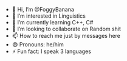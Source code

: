 - 👋 Hi, I’m @FoggyBanana
- 👀 I’m interested in Linguistics
- 🌱 I’m currently learning C++, C#
- 💞️ I’m looking to collaborate on Random shit
- 📫 How to reach me just by messages here
- 😄 Pronouns: he/him
- ⚡ Fun fact: I speak 3 languages

<!---
FoggyBanana/FoggyBanana is a ✨ special ✨ repository because its `README.md` (this file) appears on your GitHub profile.
You can click the Preview link to take a look at your changes.
--->
